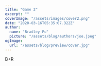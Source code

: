 ```yaml
---
title: "Game 2"
excerpt: ""
coverImage: "/assets/images/cover2.png"
date: "2020-03-16T05:35:07.322Z"
author:
  name: "Bradley Fu"
  picture: "/assets/blog/authors/joe.jpeg"
ogImage:
  url: "/assets/blog/preview/cover.jpg"
---
```


B+R
